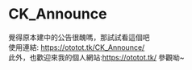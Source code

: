 # CK_Announce
覺得原本建中的公告很醜嗎，那試試看這個吧
<br>
使用連結: https://ototot.tk/CK_Announce/
<br>
此外，也歡迎來我的個人網站:https://ototot.tk/ 參觀呦~
